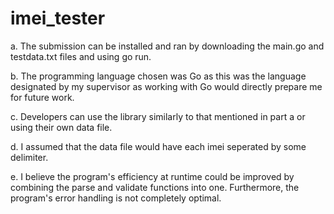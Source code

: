 # imei_tester
a. The submission can be installed and ran by downloading the main.go and testdata.txt files and using go run. 

b. The programming language chosen was Go as this was the language designated by my supervisor 
as working with Go would directly prepare me for future work.

c. Developers can use the library similarly to that mentioned in part a or using their own data file.

d. I assumed that the data file would have each imei seperated by some delimiter. 

e. I believe the program's efficiency at runtime could be improved by combining the parse and validate 
functions into one. Furthermore, the program's error handling is not completely optimal. 
